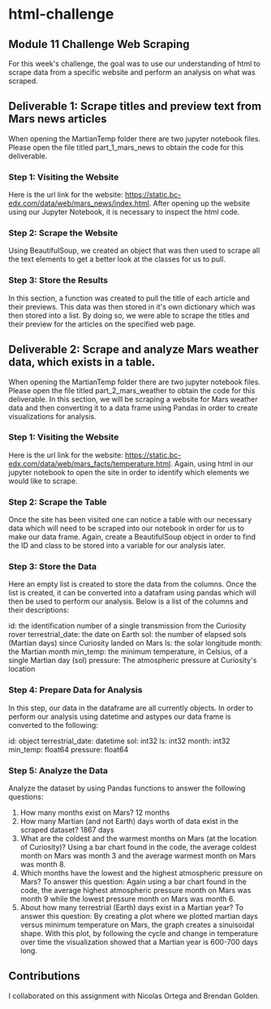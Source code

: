 # html-challenge
## Module 11 Challenge Web Scraping

For this week's challenge, the goal was to use our understanding of html to scrape data from a specific website and perform an analysis on what was scraped. 

## Deliverable 1: Scrape titles and preview text from Mars news articles
When opening the MartianTemp folder there are two jupyter notebook files. Please open the file titled part_1_mars_news to obtain the code for this deliverable. 

### Step 1: Visiting the Website
Here is the url link for the website: https://static.bc-edx.com/data/web/mars_news/index.html. After opening up the website using our Jupyter Notebook, it is necessary to inspect the html code.

### Step 2: Scrape the Website
Using BeautifulSoup, we created an object that was then used to scrape all the text elements to get a better look at the classes for us to pull.

### Step 3: Store the Results
In this section, a function was created to pull the title of each article and their previews. This data was then stored in it's own dictionary which was then stored into a list. By doing so, we were able
to scrape the titles and their preview for the articles on the specified web page. 


## Deliverable 2: Scrape and analyze Mars weather data, which exists in a table.
When opening the MartianTemp folder there are two jupyter notebook files. Please open the file titled part_2_mars_weather to obtain the code for this deliverable. In this section, we will be scraping a website for Mars weather data
and then converting it to a data frame using Pandas in order to create visualizations for analysis.

### Step 1: Visiting the Website
Here is the url link for the website: https://static.bc-edx.com/data/web/mars_facts/temperature.html. Again, using html in our jupyter notebook to open the site in order to identify which elements we would like to scrape.

### Step 2: Scrape the Table
Once the site has been visited one can notice a table with our necessary data which will need to be scraped into our notebook in order for us to make our data frame. Again, create a BeautifulSoup object in order to find the ID and class to be stored
into a variable for our analysis later.

### Step 3: Store the Data
Here an empty list is created to store the data from the columns. Once the list is created, it can be converted into a datafram using pandas which will then be used to perform our analysis.
Below is a list of the columns and their descriptions:

id: the identification number of a single transmission from the Curiosity rover
terrestrial_date: the date on Earth
sol: the number of elapsed sols (Martian days) since Curiosity landed on Mars
ls: the solar longitude
month: the Martian month
min_temp: the minimum temperature, in Celsius, of a single Martian day (sol)
pressure: The atmospheric pressure at Curiosity's location

### Step 4: Prepare Data for Analysis
In this step, our data in the dataframe are all currently objects. In order to perform our analysis using datetime and astypes our data frame is converted to the following:

id: object
terrestrial_date: datetime
sol: int32
ls: int32
month: int32
min_temp: float64
pressure: float64

### Step 5: Analyze the Data
Analyze the dataset by using Pandas functions to answer the following questions:

1. How many months exist on Mars?
   12 months
2. How many Martian (and not Earth) days worth of data exist in the scraped dataset?
   1867 days
3. What are the coldest and the warmest months on Mars (at the location of Curiosity)? 
   Using a bar chart found in the code, the average coldest month on Mars was month 3 and the average warmest
   month on Mars was month 8.
4. Which months have the lowest and the highest atmospheric pressure on Mars? To answer this question:
   Again using a bar chart found in the code, the average highest atmospheric pressure month on Mars was
   month 9 while the lowest pressure month on Mars was month 6.
5. About how many terrestrial (Earth) days exist in a Martian year? To answer this question:
   By creating a plot where we plotted martian days versus minimum temperature on Mars, the graph creates
   a sinuisoidal shape. With this plot, by following the cycle and change in temperature over time the
   visualization showed that a Martian year is 600-700 days long. 


## Contributions
I collaborated on this assignment with Nicolas Ortega and Brendan Golden.
